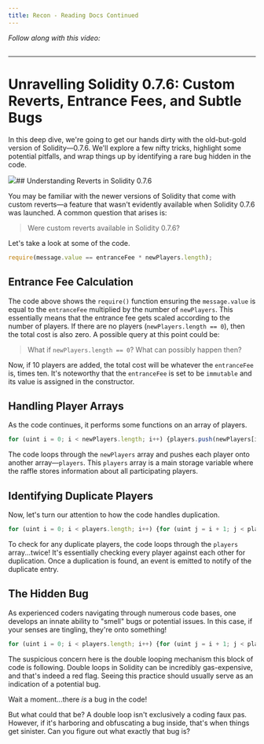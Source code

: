 ```yaml
---
title: Recon - Reading Docs Continued
---
```


_Follow along with this video:_

## 

---

# Unravelling Solidity 0.7.6: Custom Reverts, Entrance Fees, and Subtle Bugs

In this deep dive, we're going to get our hands dirty with the old-but-gold version of Solidity—0.7.6. We'll explore a few nifty tricks, highlight some potential pitfalls, and wrap things up by identifying a rare bug hidden in the code.

![](https://cdn.videotap.com/iyVJ7Q1TioFr0xBkwxjL-5.17.png)## Understanding Reverts in Solidity 0.7.6

You may be familiar with the newer versions of Solidity that come with custom reverts—a feature that wasn't evidently available when Solidity 0.7.6 was launched. A common question that arises is:

> Were custom reverts available in Solidity 0.7.6?

Let's take a look at some of the code.

```js
require(message.value == entranceFee * newPlayers.length);
```

## Entrance Fee Calculation

The code above shows the `require()` function ensuring the `message.value` is equal to the `entranceFee` multiplied by the number of `newPlayers`. This essentially means that the entrance fee gets scaled according to the number of players. If there are no players (`newPlayers.length == 0`), then the total cost is also zero. A possible query at this point could be:

> What if `newPlayers.length == 0`? What can possibly happen then?

Now, if 10 players are added, the total cost will be whatever the `entranceFee` is, times ten. It's noteworthy that the `entranceFee` is set to be `immutable` and its value is assigned in the constructor.

## Handling Player Arrays

As the code continues, it performs some functions on an array of players.

```js
for (uint i = 0; i < newPlayers.length; i++) {players.push(newPlayers[i]);}
```

The code loops through the `newPlayers` array and pushes each player onto another array—`players`. This `players` array is a main storage variable where the raffle stores information about all participating players.

## Identifying Duplicate Players

Now, let's turn our attention to how the code handles duplication.

```js
for (uint i = 0; i < players.length; i++) {for (uint j = i + 1; j < players.length; j++) {if (players[i] == players[j]) {emit DuplicatePlayer(players[i]);}}}
```

To check for any duplicate players, the code loops through the `players` array...twice! It's essentially checking every player against each other for duplication. Once a duplication is found, an event is emitted to notify of the duplicate entry.

## The Hidden Bug

As experienced coders navigating through numerous code bases, one develops an innate ability to "smell" bugs or potential issues. In this case, if your senses are tingling, they're onto something!

```js
for (uint i = 0; i < players.length; i++) {for (uint j = i + 1; j < players.length; j++) {/*code here*/}}
```

The suspicious concern here is the double looping mechanism this block of code is following. Double loops in Solidity can be incredibly gas-expensive, and that's indeed a red flag. Seeing this practice should usually serve as an indication of a potential bug.

Wait a moment...there _is_ a bug in the code!

But what could that be? A double loop isn't exclusively a coding faux pas. However, if it's harboring and obfuscating a bug inside, that's when things get sinister. Can you figure out what exactly that bug is?
